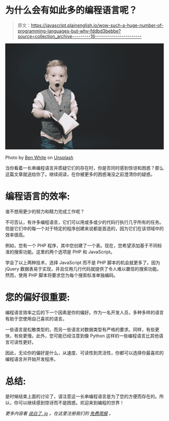 # 为什么会有如此多的编程语言呢？

> 原文：<https://javascript.plainenglish.io/wow-such-a-huge-number-of-programming-languages-but-why-fddbd3bebbe?source=collection_archive---------16----------------------->

![](img/d4308a619547672da226fbe30a90533b.png)

Photo by [Ben White](https://unsplash.com/@benwhitephotography?utm_source=medium&utm_medium=referral) on [Unsplash](https://unsplash.com?utm_source=medium&utm_medium=referral)

当你看着一长串编程语言并质疑它们的存在时，你是否同时感到惊讶和困惑？那么这篇文章就送给你了。继续阅读，在你被更多的困惑淹没之前澄清你的疑惑。

# 编程语言的效率:

谁不想用更少的努力和精力完成工作呢？

不可否认，有许多编程语言，它们可以用或多或少的代码行执行几乎所有的任务。但是它们中的每一个对于特定的程序创建来说都是首选的，因为它们在该领域中的效率很高。

例如，您有一个 PHP 程序，其中您创建了一个表。现在，您希望添加基于不同标准的搜索功能。这里的两个选项是 PHP 和 JavaScript。

学会了以上两种技术，选择 JavaScript 而不是 PHP 脚本的机会就更多了。因为 jQuery 数据表易于实现，并且仅用几行代码就提供了令人难以置信的搜索功能。然而，使用 PHP 脚本将要求您为每个搜索标准单独编码。

# 您的偏好很重要:

编程语言效率之后的下一个因素是你的偏好。作为一名开发人员，多种多样的语言有助于您使用自己喜欢的语言。

一些语言是松散类型的，而另一些语言对数据类型有严格的要求。同样，有些更快，有些更慢。此外，您可能已经注意到像 Python 这样的一些编程语言比其他语言可读性更好。

因此，无论你的偏好是什么，从速度、可读性到灵活性，你都可以选择你最喜欢的编程语言并开始开发程序。

# 总结:

是时候结束上面的讨论了，请注意这一长串编程语言是为了您的方便而存在的。所以，你可以继续感到惊讶而不是困惑。欢迎来到编程的世界！

*更多内容看* [*说白了. io*](http://plainenglish.io/) *。在这里注册我们的* [*免费周报*](http://newsletter.plainenglish.io/) *。*
